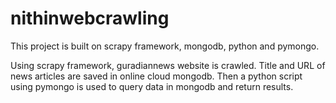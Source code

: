 # nithinwebcrawling
This project is built on scrapy framework, mongodb, python and pymongo.

Using scrapy framework, guradiannews website is crawled. Title and URL of news articles are saved in online cloud mongodb. Then a python script using pymongo is used to query data in mongodb and return results.
